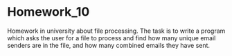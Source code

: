 # Homework_10
Homework in university about file processing. The task is to write a program which asks the user for a file to process and find how many unique email senders are in the file, and how many combined emails they have sent.
